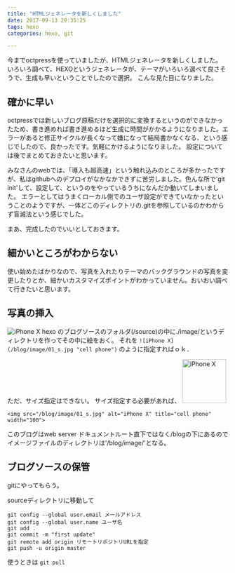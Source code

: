 ```yaml
---
title: "HTMLジェネレータを新しくしました"
date: 2017-09-13 20:35:25
tags: hexo
categories: hexo, git

---
```


今までoctpressを使っていましたが、HTMLジェネレータを新しくしました。
いろいろ調べて、HEXOというジェネレータが、テーマがいろいろ選べて良さそうで、生成も早いということでしたので選択。
こんな見た目になりました。

<!-- more -->

## 確かに早い
octpressでは新しいブログ原稿だけを選択的に変換するというのができなかったため、書き進めれば書き進めるほど生成に時間がかかるようになりました。エラーがあると修正サイクルが長くなって嫌になって結局書かなくなる、という感じでしたので、良かったです。気軽にかけるようになりました。
設定については後でまとめておきたいと思います。

みなさんのwebでは、「導入も超高速」という触れ込みのところが多かったですが、私はgithubへのデプロイがなかなかできずに苦労しました。色んな所で'git init'して、設定して、というのをやっているうちになんだか動いてしまいました。
エラーとしてはうまくローカル側でのユーザ設定ができていなかったということのようですが、一体どこのディレクトリの.gitを参照しているのかわからず盲滅法という感じでした。

まあ、完成したのでいいとしておきます。

## 細かいところがわからない
使い始めたばかりなので、写真を入れたりテーマのバックグラウンドの写真を変更したりとか、細かいカスタマイズポイントがわかっていません。おいおい調べて行きたいと思います。

## 写真の挿入

![iPhone X](/blog/image/01_s.jpg "cell phone")
hexo のブログソースのフォルダ(/source)の中に./image/というディレクトリを作ってその中に絵をおく。
それを
`
	![iPhone X](/blog/image/01_s.jpg "cell phone")
`
のように指定すればｏｋ．

ただ、サイズ指定はできない。
サイズ指定する必要があれば、
<img src="/blog/image/01_s.jpg" alt="iPhone X" title="cell phone" width="100">

`
<img src="/blog/image/01_s.jpg" alt="iPhone X" title="cell phone" width="100">
`

このブログはweb server ドキュメントルート直下ではなく/blogの下にあるのでイメージファイルのディレクトリは'/blog/image/'となる。

## ブログソースの保管
gitにやってもらう。

sourceディレクトリに移動して

```shell-session:git
git config --global user.email メールアドレス
git config --global user.name ユーザ名
git add .
git commit -m "first update"
git remote add origin リモートリポジトリURLを指定
git push -u origin master
```

使うときは
` git pull `

  


